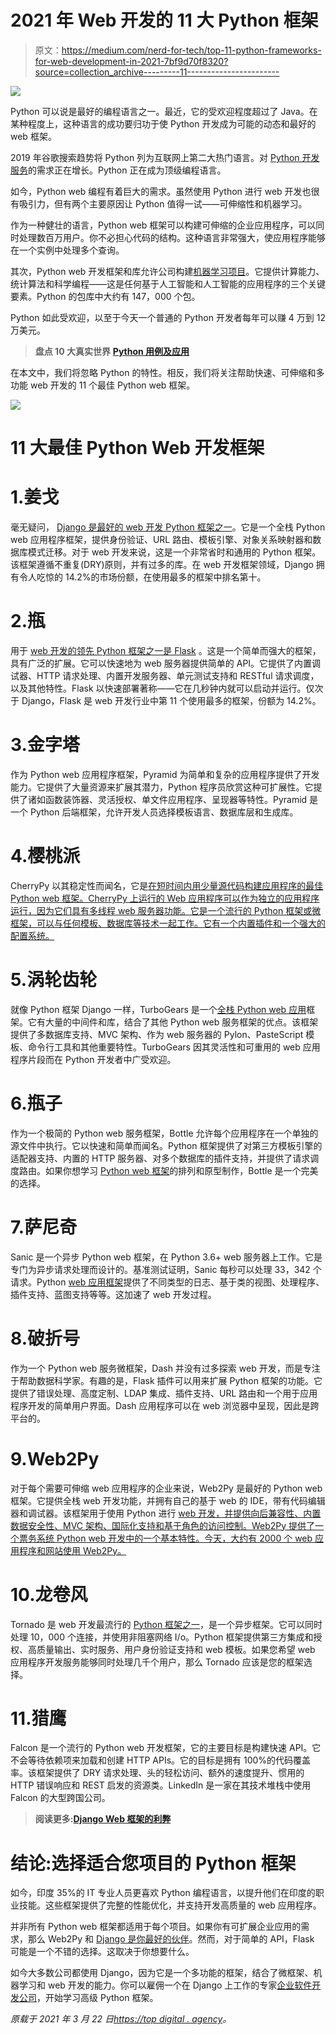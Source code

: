 # 2021 年 Web 开发的 11 大 Python 框架

> 原文：<https://medium.com/nerd-for-tech/top-11-python-frameworks-for-web-development-in-2021-7bf9d70f8320?source=collection_archive---------11----------------------->

![](img/d410390ef10918d1bdc92b901ab4bb6d.png)

Python 可以说是最好的编程语言之一。最近，它的受欢迎程度超过了 Java。在某种程度上，这种语言的成功要归功于使 Python 开发成为可能的动态和最好的 web 框架。

2019 年谷歌搜索趋势将 Python 列为互联网上第二大热门语言。对 [Python 开发服务](https://www.botreetechnologies.com/python-development)的需求正在增长。Python 正在成为顶级编程语言。

如今，Python web 编程有着巨大的需求。虽然使用 Python 进行 web 开发也很有吸引力，但有两个主要原因让 Python 值得一试——可伸缩性和机器学习。

作为一种健壮的语言，Python web 框架可以构建可伸缩的企业应用程序，可以同时处理数百万用户。你不必担心代码的结构。这种语言非常强大，使应用程序能够在一个实例中处理多个查询。

其次，Python web 开发框架和库允许公司构建[机器学习项目](https://www.botreetechnologies.com/machine-learning-solutions)。它提供计算能力、统计算法和科学编程——这是任何基于人工智能和人工智能的应用程序的三个关键要素。Python 的包库中大约有 147，000 个包。

Python 如此受欢迎，以至于今天一个普通的 Python 开发者每年可以赚 4 万到 12 万美元。

> **盘点 10 大真实世界** [**Python 用例及应用**](https://www.botreetechnologies.com/blog/top-10-python-use-cases-and-applications)

在本文中，我们将忽略 Python 的特性。相反，我们将关注帮助快速、可伸缩和多功能 web 开发的 11 个最佳 Python web 框架。

![](img/3a23bd76899273d65af4ad7b29750e36.png)

# 11 大最佳 Python Web 开发框架

# 1.姜戈

毫无疑问， [Django 是最好的 web 开发 Python 框架之一](https://www.botreetechnologies.com/django-development)。它是一个全栈 Python web 应用程序框架，提供身份验证、URL 路由、模板引擎、对象关系映射器和数据库模式迁移。对于 web 开发来说，这是一个非常省时和通用的 Python 框架。该框架遵循不重复(DRY)原则，并有过多的库。在 web 开发框架领域，Django 拥有令人吃惊的 14.2%的市场份额，在使用最多的框架中排名第十。

# 2.瓶

用于 [web 开发的领先 Python 框架之一是 Flask](https://www.botreetechnologies.com/blog/flask-vs-django-comparison) 。这是一个简单而强大的框架，具有广泛的扩展。它可以快速地为 web 服务器提供简单的 API。它提供了内置调试器、HTTP 请求处理、内置开发服务器、单元测试支持和 RESTful 请求调度，以及其他特性。Flask 以快速部署著称——它在几秒钟内就可以启动并运行。仅次于 Django，Flask 是 web 开发行业中第 11 个使用最多的框架，份额为 14.2%。

# 3.金字塔

作为 Python web 应用程序框架，Pyramid 为简单和复杂的应用程序提供了开发能力。它提供了大量资源来扩展其潜力，Python 程序员欣赏这种可扩展性。它提供了诸如函数装饰器、灵活授权、单文件应用程序、呈现器等特性。Pyramid 是一个 Python 后端框架，允许开发人员选择模板语言、数据库层和生成库。

# 4.樱桃派

CherryPy 以其稳定性而闻名，它是[在短时间内用少量源代码构建应用程序的最佳 Python web 框架。CherryPy 上运行的 Web 应用程序可以作为独立的应用程序运行，因为它们具有多线程 web 服务器功能。它是一个流行的 Python 框架或微框架，可以与任何模板、数据库等技术一起工作。它有一个内置插件和一个强大的配置系统。](https://www.botreetechnologies.com/blog/python-for-fintech-applications/)

# 5.涡轮齿轮

就像 Python 框架 Django 一样，TurboGears 是一个[全栈 Python web 应用](https://www.botreetechnologies.com/full-stack-development)框架。它有大量的中间件和库，结合了其他 Python web 服务框架的优点。该框架提供了多数据库支持、MVC 架构、作为 web 服务器的 Pylon、PasteScript 模板、命令行工具和其他重要特性。TurboGears 因其灵活性和可重用的 web 应用程序片段而在 Python 开发者中广受欢迎。

# 6.瓶子

作为一个极简的 Python web 服务框架，Bottle 允许每个应用程序在一个单独的源文件中执行。它以快速和简单而闻名。Python 框架提供了对第三方模板引擎的适配器支持、内置的 HTTP 服务器、对多个数据库的插件支持，并提供了请求调度路由。如果你想学习 [Python web 框架](https://www.botreetechnologies.com/blog/django-web-framework-startups)的排列和原型制作，Bottle 是一个完美的选择。

# 7.萨尼奇

Sanic 是一个异步 Python web 框架，在 Python 3.6+ web 服务器上工作。它是专门为异步请求处理而设计的。基准测试证明，Sanic 每秒可以处理 33，342 个请求。Python [web 应用框架](https://www.botreetechnologies.com/web-application-development)提供了不同类型的日志、基于类的视图、处理程序、插件支持、蓝图支持等等。这加速了 web 开发过程。

# 8.破折号

作为一个 Python web 服务微框架，Dash 并没有过多探索 web 开发，而是专注于帮助数据科学家。有趣的是，Flask 插件可以用来扩展 Python 框架的功能。它提供了错误处理、高度定制、LDAP 集成、插件支持、URL 路由和一个用于应用程序开发的简单用户界面。Dash 应用程序可以在 web 浏览器中呈现，因此是跨平台的。

# 9.Web2Py

对于每个需要可伸缩 web 应用程序的企业来说，Web2Py 是最好的 Python web 框架。它提供全栈 web 开发功能，并拥有自己的基于 web 的 IDE，带有代码编辑器和调试器。该框架用于使用 Python 进行 [web 开发，并提供向后兼容性、内置数据安全性、MVC 架构、国际化支持和基于角色的访问控制。Web2Py 提供了一个票务系统 Python web 开发中的一个基本特性。今天，大约有 2000 个 web 应用程序和网站使用 Web2Py。](https://www.botreetechnologies.com/blog/python-in-healthcare-application)

# 10.龙卷风

Tornado 是 web 开发最流行的 [Python 框架之一](https://www.botreetechnologies.com/blog/pros-and-cons-of-python)，是一个异步框架。它可以同时处理 10，000 个连接，并使用非阻塞网络 I/o。Python 框架提供第三方集成和授权、高质量输出、实时服务、用户身份验证支持和 web 模板。如果您希望 web 应用程序开发服务能够同时处理几千个用户，那么 Tornado 应该是您的框架选择。

# 11.猎鹰

Falcon 是一个流行的 Python web 开发框架，它的主要目标是构建快速 API。它不会等待依赖项来加载和创建 HTTP APIs。它的目标是拥有 100%的代码覆盖率。该框架提供了 DRY 请求处理、头的轻松访问、额外的速度提升、惯用的 HTTP 错误响应和 REST 启发的资源类。LinkedIn 是一家在其技术堆栈中使用 Falcon 的大型跨国公司。

> **阅读更多:**[**Django Web 框架的利弊**](https://www.botreetechnologies.com/blog/advantages-and-disadvantages-of-django-web-framework/)

# 结论:选择适合您项目的 Python 框架

如今，印度 35%的 IT 专业人员更喜欢 Python 编程语言，以提升他们在印度的职业技能。这些框架提供了完整的性能优化，并支持开发高质量的 web 应用程序。

并非所有 Python web 框架都适用于每个项目。如果你有可扩展企业应用的需求，那么 Web2Py 和 [Django 是你最好的伙伴](https://www.botreetechnologies.com/blog/why-is-the-django-framework-suitable-for-web-development/)。然而，对于简单的 API，Flask 可能是一个不错的选择。这取决于你想要什么。

如今大多数公司都使用 Django，因为它是一个多功能的框架，结合了微框架、机器学习和 web 开发的能力。你可以雇佣一个在 Django 上工作的专家[企业软件开发公司](https://www.botreetechnologies.com)，开始学习高级 Python 框架。

*原载于 2021 年 3 月 22 日*[*https://top digital . agency*](https://topdigital.agency/top-11-python-frameworks-for-web-development-in-2021/)*。*